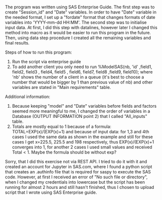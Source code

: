 The program was written using SAS Enterprise Guide. The first step was to create "Session_id" and "Date" variables. In order to have "Date" variable in the needed format, I set up a "fordate" format that changes formats of date variables into 'YYYY-mm-dd HH:MM'.  The second step was to initialise input data. At first, I did this step with datalines, however later I changed this method into macro as it would be easier to run this program in the future. Then, using data step procedure I created all the remaining variables and final results. 

Steps of how to run this program:
1. Run the script via enterprise guide
2. To add another client you only need to run %ModelSAS(nb, 'id' ,field1, field2, field3 , field4, field5 , field6, field7, field8 ,field9, field10); where 'nb' shows the number of a client in a queue (it's best to choose a number that would be bigger by 1 than previous value of nb) and other variables are stated in "Main requirements" table.

Additional information:
  1. Because keeping "model" and "Date" variables before fields and factors seemed more meaningful to me, I changed the order of variables in a Database (OUTPUT INFORMATION point 2) that I called "All_inputs" table.
  2. Totals are mostly equal to 1 because of a formula: TOTAL=EXP(x)/(EXP(x)+1) and because of input data: for 1,3 and 4th cases I used the same data as shown in the example and still for these cases I get x=225.5, 225.5 and 198 respectively, thus EXP(x)/(EXP(x)+1 converges into 1, for another 2 cases I used small values and received Total < 1. Maybe the formula should be without exp?

Sorry, that I did this exercise not via REST API. I tried to do it with it and created an account for Jupyter in SAS.com, where I found a python script that creates an .authinfo file that is required for saspy to execute the SAS code. However, at first I received an error of "No such file or directory", when I changed my credentials into lowercase but the script has been running for almost 2 hours and still hasn't finished, thus I chosen to upload script that I wrote using SAS Enterprise guide.

